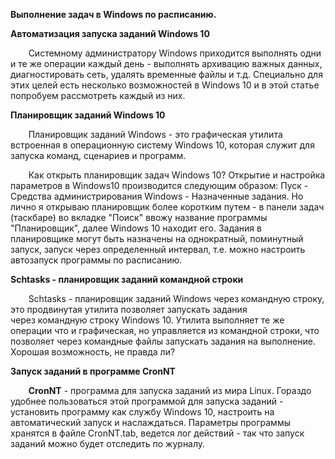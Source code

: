 **Выполнение задач в Windows по расписанию.**

**Автоматизация запуска заданий Windows 10**

`    `Системному администратору Windows приходится выполнять одни и те же операции каждый день - выполнять архивацию важных данных, диагностировать сеть, удалять временные файлы и т.д. Специально для этих целей есть несколько возможностей в Windows 10 и в этой статье попробуем рассмотреть каждый из них.

**Планировщик заданий Windows 10**

`    `Планировщик заданий Windows - это графическая утилита встроенная в операционную систему Windows 10, которая служит для запуска команд, сценариев и программ.

`    `Как открыть планировщик задач Windows 10? Открытие и настройка параметров в Windows10 производится следующим образом: Пуск - Средства администрирования Windows - Назначенные задания. Но лично я открываю планировщик более коротким путем - в панели задач (таскбаре) во вкладке "Поиск" ввожу название программы "Планировщик", далее Windows 10 находит его. Задания в планировщике могут быть назначены на однократный, поминутный запуск, запуск через определенный интервал, т.е. можно настроить автозапуск программы по расписанию.

**Schtasks - планировщик заданий командной строки**

`    `Schtasks - планировщик заданий Windows через командную строку, это продвинутая утилита позволяет запускать задания через командную строку Windows 10. Утилита выполняет те же операции что и графическая, но управляется из командной строки, что позволяет через командные файлы запускать задания на выполнение. Хорошая возможность, не правда ли?

**Запуск заданий в программе CronNT**

`    `**CronNT** - программа для запуска заданий из мира Linux. Гораздо удобнее пользоваться этой программой для запуска заданий - установить программу как службу Windows 10, настроить на автоматический запуск и наслаждаться. Параметры программы хранятся в файле CronNT.tab, ведется лог действий - так что запуск заданий можно будет отследить по журналу. 

